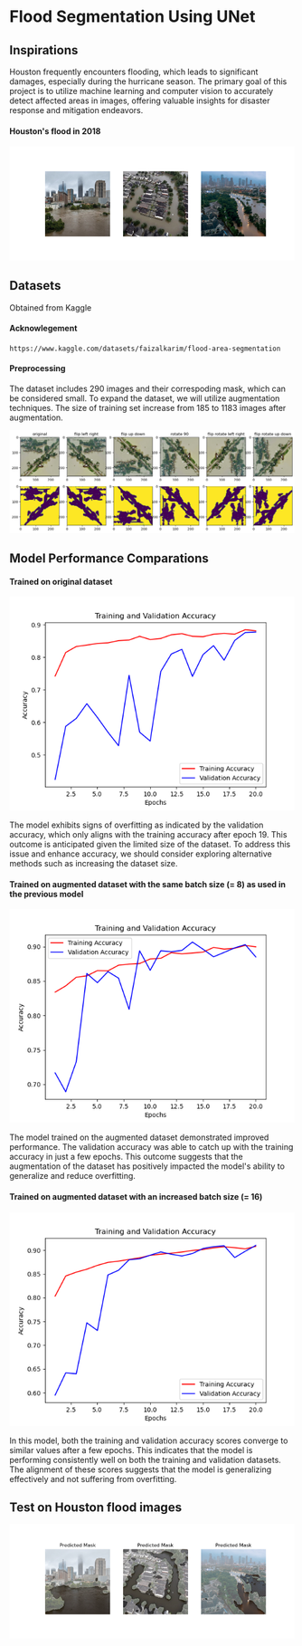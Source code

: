 # Flood Segmentation Using UNet

## Inspirations

Houston frequently encounters flooding, which leads to significant damages, especially during the hurricane season. The primary goal of this project is to utilize machine learning and computer vision to accurately detect affected areas in images, offering valuable insights for disaster response and mitigation endeavors.

#### Houston's flood in 2018
![Houston](images/houston.png)

## Datasets

Obtained from Kaggle

#### Acknowlegement
```
https://www.kaggle.com/datasets/faizalkarim/flood-area-segmentation
```

#### Preprocessing 

The dataset includes 290 images and their correspoding mask, which can be considered small. To expand the dataset, we will utilize augmentation techniques. The size of training set increase from 185 to 1183 images after augmentation.


![Augment](images/augment.png)

## Model Performance Comparations

#### Trained on original dataset

![Original](plots/Accuracy_on_Original_Dataset.png)

The model exhibits signs of overfitting as indicated by the validation accuracy, which only aligns with the training accuracy after epoch 19. This outcome is anticipated given the limited size of the dataset. To address this issue and enhance accuracy, we should consider exploring alternative methods such as increasing the dataset size.


#### Trained on augmented dataset with the same batch size (= 8) as used in the previous model

![Augmentation](plots/Accuracy_on_Augmented_Dataset_Batch8.png)

The model trained on the augmented dataset demonstrated improved performance. The validation accuracy was able to catch up with the training accuracy in just a few epochs. This outcome suggests that the augmentation of the dataset has positively impacted the model's ability to generalize and reduce overfitting.


#### Trained on augmented dataset with an increased batch size (= 16) 

![Augmentation](plots/Accuracy_on_Augmented_Dataset_Batch16.png)

In this model, both the training and validation accuracy scores converge to similar values after a few epochs. This indicates that the model is performing consistently well on both the training and validation datasets. The alignment of these scores suggests that the model is generalizing effectively and not suffering from overfitting.


## Test on Houston flood images

![Houston](images/houston_predicted.png)


